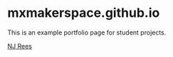# mxmakerspace.github.io

This is an example portfolio page for student projects.

<script src="https://platform.linkedin.com/badges/js/profile.js" async defer type="text/javascript"></script>
<div class="badge-base LI-profile-badge" data-locale="en_US" data-size="medium" data-theme="light" data-type="HORIZONTAL" data-vanity="njrivilis" data-version="v1"><a class="badge-base__link LI-simple-link" href="https://www.linkedin.com/in/njrivilis?trk=profile-badge">NJ Rees</a></div>
              
